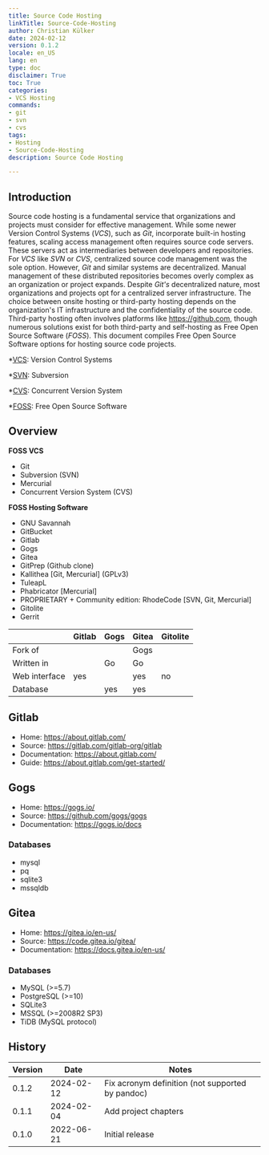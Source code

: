 ```yaml
---
title: Source Code Hosting
linkTitle: Source-Code-Hosting
author: Christian Külker
date: 2024-02-12
version: 0.1.2
locale: en_US
lang: en
type: doc
disclaimer: True
toc: True
categories:
- VCS Hosting
commands:
- git
- svn
- cvs
tags:
- Hosting
- Source-Code-Hosting
description: Source Code Hosting

---
```


## Introduction

Source code hosting is a fundamental service that organizations and projects
must consider for effective management. While some newer Version Control
Systems (_VCS_), such as _Git_, incorporate built-in hosting features, scaling
access management often requires source code servers. These servers act as
intermediaries between developers and repositories. For _VCS_ like _SVN_ or
_CVS_, centralized source code management was the sole option. However, _Git_
and similar systems are decentralized. Manual management of these distributed
repositories becomes overly complex as an organization or project expands.
Despite _Git's_ decentralized nature, most organizations and projects opt for a
centralized server infrastructure. The choice between onsite hosting or
third-party hosting depends on the organization's IT infrastructure and the
confidentiality of the source code. Third-party hosting often involves
platforms like <https://github.com>, though numerous solutions exist for both
third-party and self-hosting as Free Open Source Software (_FOSS_). This
document compiles Free Open Source Software options for hosting source code
projects.

*[VCS]: Version Control Systems

*[SVN]: Subversion

*[CVS]: Concurrent Version System

*[FOSS]: Free Open Source Software

[VCS]: https://en.wikipedia.org/wiki/Version_control
[SVN]: https://en.wikipedia.org/wiki/Apache_Subversion
[CVS]: https://en.wikipedia.org/wiki/Concurrent_Versions_System
[FOSS]: https://en.wikipedia.org/wiki/Free_and_open-source_software

## Overview

**FOSS VCS**

- Git
- Subversion (SVN)
- Mercurial
- Concurrent Version System (CVS)

**FOSS Hosting Software**

- GNU Savannah
- GitBucket
- Gitlab
- Gogs
- Gitea
- GitPrep (Github clone)
- Kallithea [Git, Mercurial] (GPLv3)
- TuleapL
- Phabricator [Mercurial]
- PROPRIETARY + Community edition: RhodeCode [SVN, Git, Mercurial]
- Gitolite
- Gerrit

|               | Gitlab | Gogs | Gitea  | Gitolite |
| ------------- | ------ | ---- | ------ | -------- |
| Fork of       |        |      | Gogs   |          |
| Written in    |        | Go   | Go     |          |
| Web interface | yes    |      | yes    | no       |
| Database      |        | yes  | yes    |          |

## Gitlab

- Home: <https://about.gitlab.com/>
- Source: <https://gitlab.com/gitlab-org/gitlab>
- Documentation: <https://about.gitlab.com/>
- Guide: <https://about.gitlab.com/get-started/>

## Gogs

- Home: <https://gogs.io/>
- Source: <https://github.com/gogs/gogs>
- Documentation: <https://gogs.io/docs>

### Databases

- mysql
- pq
- sqlite3
- mssqldb

## Gitea

- Home: <https://gitea.io/en-us/>
- Source: <https://code.gitea.io/gitea/>
- Documentation: <https://docs.gitea.io/en-us/>

### Databases

- MySQL (>=5.7)
- PostgreSQL (>=10)
- SQLite3
- MSSQL (>=2008R2 SP3)
- TiDB (MySQL protocol)

## History

| Version | Date       | Notes                                                |
| ------- | ---------- | ---------------------------------------------------- |
| 0.1.2   | 2024-02-12 | Fix acronym definition (not supported by pandoc)     |
| 0.1.1   | 2024-02-04 | Add project chapters                                 |
| 0.1.0   | 2022-06-21 | Initial release                                      |
